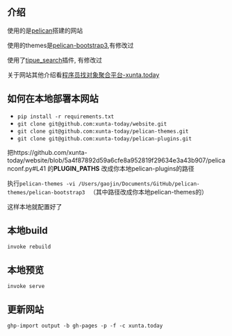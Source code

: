 ## 介绍

使用的是[pelican](https://github.com/getpelican/pelican)搭建的网站

使用的themes是[pelican-bootstrap3](https://github.com/xunta-today/pelican-themes/tree/master/pelican-bootstrap3),有修改过

使用了[tipue_search](https://github.com/xunta-today/pelican-plugins/tree/master/tipue_search)插件, 有修改过

关于网站其他介绍看[程序员找对象聚合平台-xunta.today](https://igaojin.me/2019/11/30/%E7%A8%8B%E5%BA%8F%E5%91%98%E6%89%BE%E5%AF%B9%E8%B1%A1%E8%81%9A%E5%90%88%E5%B9%B3%E5%8F%B0-xunta-today/)

## 如何在本地部署本网站

- `pip install -r requirements.txt`
- `git clone git@github.com:xunta-today/website.git`
- `git clone git@github.com:xunta-today/pelican-themes.git`
- `git clone git@github.com:xunta-today/pelican-plugins.git`

把https://github.com/xunta-today/website/blob/5a4f87892d59a6cfe8a952819f29634e3a43b907/pelicanconf.py#L41 的**PLUGIN_PATHS** 改成你本地pelican-plugins的路径

执行`pelican-themes -vi /Users/gaojin/Documents/GitHub/pelican-themes/pelican-bootstrap3 ` （其中路径改成你本地pelican-themes的）

这样本地就配置好了

## 本地build

`invoke rebuild`

## 本地预览

`invoke serve`

## 更新网站 

`ghp-import output -b gh-pages -p -f -c xunta.today`